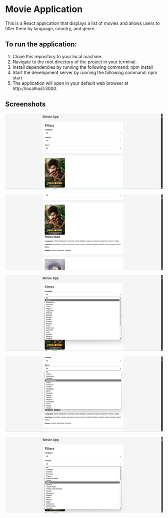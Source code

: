 # Movie Application

This is a React application that displays a list of movies and allows users to filter them by language, country, and genre.

## To run the application:

1. Clone this repository to your local machine.
2. Navigate to the root directory of the project in your terminal.
3. Install dependencies by running the following command:
   npm install
4. Start the development server by running the following command:
   npm start
5. The application will open in your default web browser at http://localhost:3000.

## Screenshots

![Screenshot 1](./src/screenshots/screenshot1.png)

![Screenshot 2](./src/screenshots/screenshot2.png)

![Screenshot 3](./src/screenshots/screenshot3.png)

![Screenshot 4](./src/screenshots/screenshot4.png)

![Screenshot 5](./src/screenshots/screenshot5.png)